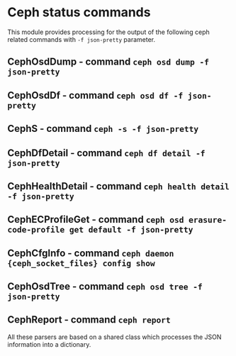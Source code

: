 Ceph status commands
====================

This module provides processing for the output of the following ceph related
commands with ``-f json-pretty`` parameter.

CephOsdDump - command ``ceph osd dump -f json-pretty``
------------------------------------------------------

CephOsdDf - command ``ceph osd df -f json-pretty``
--------------------------------------------------

CephS - command ``ceph -s -f json-pretty``
------------------------------------------

CephDfDetail - command ``ceph df detail -f json-pretty``
--------------------------------------------------------

CephHealthDetail - command ``ceph health detail -f json-pretty``
--------------------------------------------------------------------------

CephECProfileGet - command ``ceph osd erasure-code-profile get default -f json-pretty``
---------------------------------------------------------------------------------------

CephCfgInfo - command ``ceph daemon {ceph_socket_files} config show``
---------------------------------------------------------------------

CephOsdTree - command ``ceph osd tree -f json-pretty``
------------------------------------------------------

CephReport - command ``ceph report``
------------------------------------

All these parsers are based on a shared class which processes the JSON
information into a dictionary.